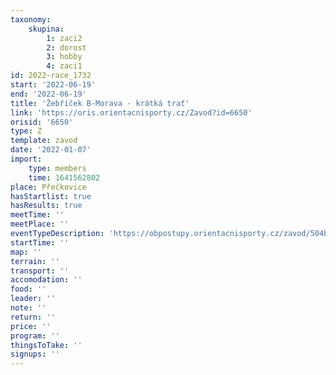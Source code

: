 ```yaml
---
taxonomy:
    skupina:
        1: zaci2
        2: dorost
        3: hobby
        4: zaci1
id: 2022-race_1732
start: '2022-06-19'
end: '2022-06-19'
title: 'Žebříček B-Morava - krátká trať'
link: 'https://oris.orientacnisporty.cz/Zavod?id=6650'
orisid: '6650'
type: Z
template: zavod
date: '2022-01-07'
import:
    type: members
    time: 1641562802
place: Přečkovice
hasStartlist: true
hasResults: true
meetTime: ''
meetPlace: ''
eventTypeDescription: 'https://obpostupy.orientacnisporty.cz/zavod/504b397d8e62440ea19126487a76c5c6'
startTime: ''
map: ''
terrain: ''
transport: ''
accomodation: ''
food: ''
leader: ''
note: ''
return: ''
price: ''
program: ''
thingsToTake: ''
signups: ''
---
```


